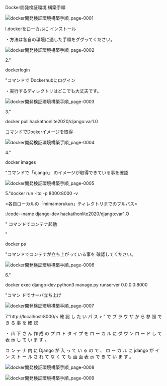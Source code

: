 Docker開発検証環境
構築手順

![docker開発検証環境構築手順_page-0001](uploads/94263f5e3ca9a5f0e03e5e1eb727e084/docker開発検証環境構築手順_page-0001.jpg)


l.dockerをローカルに
インストール

・方法は各自の環境に適した手順をググってください。

![docker開発検証環境構築手順_page-0002](uploads/f8aea70eeb66856b8f8a0d48f5a12c37/docker開発検証環境構築手順_page-0002.jpg)


2."

dockerlogin

"コマンドで
Dockerhubにログイン



・実行するディレクトリはどこでも大丈夫です。

![docker開発検証環境構築手順_page-0003](uploads/bb389321ab7fd16ad9db4fc652c73842/docker開発検証環境構築手順_page-0003.jpg)



3."

docker pull hackathonIite2020/django:var1.0

コマンドでDockerイメージを取得

![docker開発検証環境構築手順_page-0004](uploads/af49e4b52ac8df83a28774dc33066bdf/docker開発検証環境構築手順_page-0004.jpg)



4."

docker images

"コマンドで「django」
のイメージが取得できている事を確認

![docker開発検証環境構築手順_page-0005](uploads/e55945d1d4f6bb975609bc851ee094e3/docker開発検証環境構築手順_page-0005.jpg)





5."docker run -itd -p 8000:8000 -v 

<各自ローカルの「mimamorukun」ティレクトリまでのフルバス>

:/code--name django-dev hackathonlite2020/django:var1.O

"
コマンドでコンテナ起動


"

docker ps

"コマンドでコンテナが立ち上がっている事を
確認してください。

![docker開発検証環境構築手順_page-0006](uploads/f997e758bcf368c4f0110aa16a81c4c1/docker開発検証環境構築手順_page-0006.jpg)


6."

docker exec django-dev python3 manage.py runserver 0.0.0.0:8000

"コマン
ドでサーバ立ち上げ




![docker開発検証環境構築手順_page-0007](uploads/d5707f5290f72d05f23c7659d56c6c46/docker開発検証環境構築手順_page-0007.jpg)


7."http://locaIhost:8000/< 確 認 し た い パ ス > " で ブ ラ ウ ザ か ら 参 照 で き る 事 を 確 認 


・ 山 下 さ ん 作 成 の プ ロ ト タ イ プ を ロ ー カ ル に ダ ウ ン ロ ー ド し て 表 示 し て い ま す 。 

コ ン テ ナ 内 に Django が 入 っ て い る の で 、 ロ ー カ ル に jdango が イ ン ス ト ー ル さ 
れ て な く て も 画 面 表 示 で き て い ま す 。 


![docker開発検証環境構築手順_page-0008](uploads/d841051957217b112553ed3458ce7825/docker開発検証環境構築手順_page-0008.jpg)


![docker開発検証環境構築手順_page-0009](uploads/65d2b7f9c83770bd0ec0b5d65f359699/docker開発検証環境構築手順_page-0009.jpg)

















